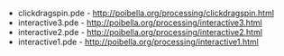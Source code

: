 * clickdragspin.pde - http://poibella.org/processing/clickdragspin.html
* interactive3.pde - http://poibella.org/processing/interactive3.html
* interactive2.pde - http://poibella.org/processing/interactive2.html
* interactive1.pde - http://poibella.org/processing/interactive1.html
